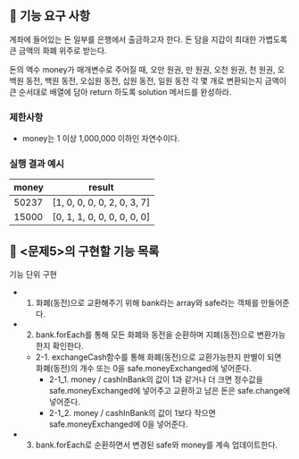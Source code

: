 ## 🚀 기능 요구 사항

계좌에 들어있는 돈 일부를 은행에서 출금하고자 한다. 돈 담을 지갑이 최대한 가볍도록 큰 금액의 화폐 위주로 받는다.

돈의 액수 money가 매개변수로 주어질 때, 오만 원권, 만 원권, 오천 원권, 천 원권, 오백원 동전, 백원 동전, 오십원 동전, 십원 동전, 일원 동전 각 몇 개로 변환되는지 금액이 큰 순서대로 배열에 담아 return 하도록 solution 메서드를 완성하라.

### 제한사항

- money는 1 이상 1,000,000 이하인 자연수이다.

### 실행 결과 예시

| money | result                      |
| ----- | --------------------------- |
| 50237 | [1, 0, 0, 0, 0, 2, 0, 3, 7] |
| 15000 | [0, 1, 1, 0, 0, 0, 0, 0, 0] |

## 🎯 <문제5>의 구현할 기능 목록

기능 단위 구현

- 1. 화폐(동전)으로 교환해주기 위해 bank라는 array와 safe라는 객체를 만들어준다.
- 2. bank.forEach를 통해 모든 화폐와 동전을 순환하며 지폐(동전)으로 변환가능한지 확인한다.
  - 2-1. exchangeCash함수를 통해 화폐(동전)으로 교환가능한지 판별이 되면
    화폐(동전)의 개수 또는 0을 safe.moneyExchanged에 넣어준다.
    - 2-1_1. money / cashInBank의 값이 1과 같거나 더 크면 정수값을
      safe.moneyExchanged에 넣어주고 교환하고 남은 돈은 safe.change에 넣어준다.
    - 2-1_2. money / cashInBank의 값이 1보다 작으면 safe.moneyExchanged에 0을 넣어준다.
- 3. bank.forEach로 순환하면서 변경된 safe와 money를 계속 업데이트한다.
